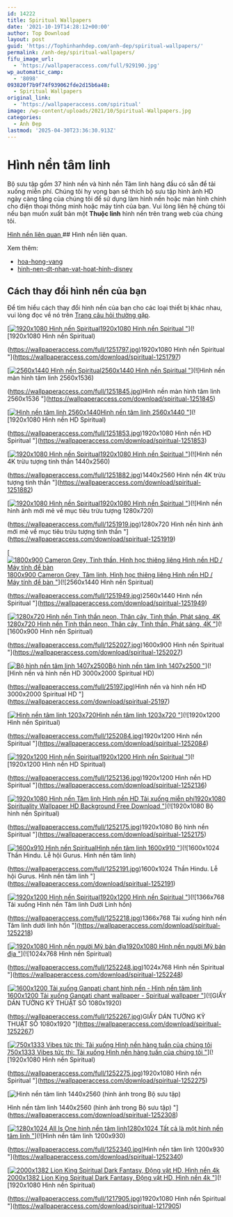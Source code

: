 ```yaml
---
id: 14222
title: Spiritual Wallpapers
date: '2021-10-19T14:28:12+00:00'
author: Top Download
layout: post
guid: 'https://Tophinhanhdep.com/anh-dep/spiritual-wallpapers/'
permalink: /anh-dep/spiritual-wallpapers/
fifu_image_url:
  - 'https://wallpaperaccess.com/full/929190.jpg'
wp_automatic_camp:
  - '8098'
093820f7b9f74f939062fde2d15b6a48:
  - Spiritual Wallpapers
original_link:
  - 'https://wallpaperaccess.com/spiritual'
image: /wp-content/uploads/2021/10/Spiritual-Wallpapers.jpg
categories:
  - Ảnh Đẹp
lastmod: '2025-04-30T23:36:30.913Z'
---
```

# Hình nền tâm linh

Bộ sưu tập gồm 37 hình nền và hình nền Tâm linh hàng đầu có sẵn để tải xuống miễn phí. Chúng tôi hy vọng bạn sẽ thích bộ sưu tập hình ảnh HD ngày càng tăng của chúng tôi để sử dụng làm hình nền hoặc màn hình chính cho điện thoại thông minh hoặc máy tính của bạn. Vui lòng liên hệ chúng tôi nếu bạn muốn xuất bản một **Thuộc linh** hình nền trên trang web của chúng tôi.

[Hình nền liên quan ](#related) ## Hình nền liên quan.

   
 Xem thêm:

   
- [hoa-hong-vang](https://tophinhanhdep.com/hoa-hong/hoa-hong-vang/)
- [hinh-nen-dt-nhan-vat-hoat-hinh-disney](https://tophinhanhdep.com/hinh-nen-dep/hinh-nen-dt-nhan-vat-hoat-hinh-disney/)

## Cách thay đổi hình nền của bạn

Để tìm hiểu cách thay đổi hình nền của bạn cho các loại thiết bị khác nhau, vui lòng đọc về nó trên [Trang câu hỏi thường gặp](https://tophinhanhdep.com/faq/).

  
[[![1920x1080 Hình nền Spiritual](https://wallpaperaccess.com/full/929190.jpg)1920x1080 Hình nền Spiritual "](https://wallpaperaccess.com/download/spiritual-929190)](![1920x1080 Hình nền Spiritual)

(https://wallpaperaccess.com/full/1251797.jpg)1920x1080 Hình nền Spiritual "](https://wallpaperaccess.com/download/spiritual-1251797)

[[![2560x1440 Hình nền Spiritual](https://wallpaperaccess.com/full/1251818.jpg)2560x1440 Hình nền Spiritual "](https://wallpaperaccess.com/download/spiritual-1251818)](![Hình nền màn hình tâm linh 2560x1536)

(https://wallpaperaccess.com/full/1251845.jpg)Hình nền màn hình tâm linh 2560x1536 "](https://wallpaperaccess.com/download/spiritual-1251845)

[[![Hình nền tâm linh 2560x1440](https://wallpaperaccess.com/full/1251849.jpg)Hình nền tâm linh 2560x1440 "](https://wallpaperaccess.com/download/spiritual-1251849)](![1920x1080 Hình nền HD Spiritual)

(https://wallpaperaccess.com/full/1251853.jpg)1920x1080 Hình nền HD Spiritual "](https://wallpaperaccess.com/download/spiritual-1251853)

[[![1920x1080 Hình nền Spiritual](https://wallpaperaccess.com/full/1251869.jpg)1920x1080 Hình nền Spiritual "](https://wallpaperaccess.com/download/spiritual-1251869)](![Hình nền 4K trừu tượng tinh thần 1440x2560)

(https://wallpaperaccess.com/full/1251882.jpg)1440x2560 Hình nền 4K trừu tượng tinh thần "](https://wallpaperaccess.com/download/spiritual-1251882)

[[![1920x1080 Hình nền Spiritual](https://wallpaperaccess.com/full/1251897.jpg)1920x1080 Hình nền Spiritual "](https://wallpaperaccess.com/download/spiritual-1251897)](![Hình nền hình ảnh mới mẻ về mục tiêu trừu tượng 1280x720)

(https://wallpaperaccess.com/full/1251919.jpg)1280x720 Hình nền hình ảnh mới mẻ về mục tiêu trừu tượng tinh thần "](https://wallpaperaccess.com/download/spiritual-1251919)

[[![1800x900 Cameron Grey, Tinh thần, Hình học thiêng liêng Hình nền HD / Máy tính để bàn](https://wallpaperaccess.com/full/929194.jpg)1800x900 Cameron Grey, Tâm linh, Hình học thiêng liêng Hình nền HD / Máy tính để bàn "](https://wallpaperaccess.com/download/spiritual-929194)](![2560x1440 Hình nền Spiritual)

(https://wallpaperaccess.com/full/1251949.jpg)2560x1440 Hình nền Spiritual "](https://wallpaperaccess.com/download/spiritual-1251949)

[[![1280x720 Hình nền Tinh thần neon, Thân cây, Tinh thần, Phát sáng, 4K](https://wallpaperaccess.com/full/1252014.jpg)1280x720 Hình nền Tinh thần neon, Thân cây, Tinh thần, Phát sáng, 4K "](https://wallpaperaccess.com/download/spiritual-1252014)](![1600x900 Hình nền Spiritual)

(https://wallpaperaccess.com/full/1252027.jpg)1600x900 Hình nền Spiritual "](https://wallpaperaccess.com/download/spiritual-1252027)

[[![Bộ hình nền tâm linh 1407x2500](https://wallpaperaccess.com/full/1252033.jpg)Bộ hình nền tâm linh 1407x2500 "](https://wallpaperaccess.com/download/spiritual-1252033)](![Hình nền và hình nền HD 3000x2000 Spiritual HD)

(https://wallpaperaccess.com/full/25197.jpg)Hình nền và hình nền HD 3000x2000 Spiritual HD "](https://wallpaperaccess.com/download/spiritual-25197)

[[![Hình nền tâm linh 1203x720](https://wallpaperaccess.com/full/1252069.jpg)Hình nền tâm linh 1203x720 "](https://wallpaperaccess.com/download/spiritual-1252069)](![1920x1200 Hình nền Spiritual)

(https://wallpaperaccess.com/full/1252084.jpg)1920x1200 Hình nền Spiritual "](https://wallpaperaccess.com/download/spiritual-1252084)

[[![1920x1200 Hình nền Spiritual](https://wallpaperaccess.com/full/1252110.jpg)1920x1200 Hình nền Spiritual "](https://wallpaperaccess.com/download/spiritual-1252110)](![1920x1200 Hình nền HD Spiritual)

(https://wallpaperaccess.com/full/1252136.jpg)1920x1200 Hình nền HD Spiritual "](https://wallpaperaccess.com/download/spiritual-1252136)

[[![1920x1080 Hình nền Tâm linh Hình nền HD Tải xuống miễn phí](https://wallpaperaccess.com/full/1252137.jpg)1920x1080 Spirituality Wallpaper HD Background Free Download "](https://wallpaperaccess.com/download/spiritual-1252137)](![1920x1080 Bộ hình nền Spiritual)

(https://wallpaperaccess.com/full/1252175.jpg)1920x1080 Bộ hình nền Spiritual "](https://wallpaperaccess.com/download/spiritual-1252175)

[[![1600x910 Hình nền Spiritual](https://wallpaperaccess.com/full/1252184.jpg)Hình nền tâm linh 1600x910 "](https://wallpaperaccess.com/download/spiritual-1252184)](![1600x1024 Thần Hindu.  Lễ hội Gurus.  Hình nền tâm linh)

(https://wallpaperaccess.com/full/1252191.jpg)1600x1024 Thần Hindu. Lễ hội Gurus. Hình nền tâm linh "](https://wallpaperaccess.com/download/spiritual-1252191)

[[![1920x1200 Hình nền Spiritual](https://wallpaperaccess.com/full/1252199.jpg)1920x1200 Hình nền Spiritual "](https://wallpaperaccess.com/download/spiritual-1252199)](![1366x768 Tải xuống Hình nền Tâm linh Dưới Linh hồn)

(https://wallpaperaccess.com/full/1252218.jpg)1366x768 Tải xuống hình nền Tâm linh dưới linh hồn "](https://wallpaperaccess.com/download/spiritual-1252218)

[[![1920x1080 Hình nền người Mỹ bản địa](https://wallpaperaccess.com/full/214915.jpg)1920x1080 Hình nền người Mỹ bản địa "](https://wallpaperaccess.com/download/spiritual-214915)](![1024x768 Hình nền Spiritual)

(https://wallpaperaccess.com/full/1252248.jpg)1024x768 Hình nền Spiritual "](https://wallpaperaccess.com/download/spiritual-1252248)

[[![1600x1200 Tải xuống Ganpati chant hình nền - Hình nền tâm linh](https://wallpaperaccess.com/full/1252252.jpg)1600x1200 Tải xuống Ganpati chant wallpaper - Spiritual wallpaper "](https://wallpaperaccess.com/download/spiritual-1252252)](![GIẤY DÁN TƯỜNG KỸ THUẬT SỐ 1080x1920)

(https://wallpaperaccess.com/full/1252267.jpg)GIẤY DÁN TƯỜNG KỸ THUẬT SỐ 1080x1920 "](https://wallpaperaccess.com/download/spiritual-1252267)

[[![750x1333 Vibes tức thì: Tải xuống Hình nền hàng tuần của chúng tôi](https://wallpaperaccess.com/full/172893.png)750x1333 Vibes tức thì: Tải xuống Hình nền hàng tuần của chúng tôi "](https://wallpaperaccess.com/download/spiritual-172893)](![1920x1080 Hình nền Spiritual)

(https://wallpaperaccess.com/full/1252275.jpg)1920x1080 Hình nền Spiritual "](https://wallpaperaccess.com/download/spiritual-1252275)

[![Hình nền tâm linh 1440x2560 (hình ảnh trong Bộ sưu tập)](https://wallpaperaccess.com/full/1252308.jpg)

Hình nền tâm linh 1440x2560 (hình ảnh trong Bộ sưu tập) "](https://wallpaperaccess.com/download/spiritual-1252308)

[[![1280x1024 All Is One hình nền tâm linh](https://wallpaperaccess.com/full/1252331.jpg)1280x1024 Tất cả là một hình nền tâm linh "](https://wallpaperaccess.com/download/spiritual-1252331)](![Hình nền tâm linh 1200x930)

(https://wallpaperaccess.com/full/1252340.jpg)Hình nền tâm linh 1200x930 "](https://wallpaperaccess.com/download/spiritual-1252340)

[[![2000x1382 Lion King Spiritual Dark Fantasy, Động vật HD, Hình nền 4k](https://wallpaperaccess.com/full/1252341.jpg)2000x1382 Lion King Spiritual Dark Fantasy, Động vật HD, Hình nền 4k "](https://wallpaperaccess.com/download/spiritual-1252341)](![1920x1080 Hình nền Spiritual)

(https://wallpaperaccess.com/full/1217905.jpg)1920x1080 Hình nền Spiritual "](https://wallpaperaccess.com/download/spiritual-1217905)
